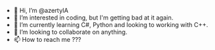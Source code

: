 - 👋 Hi, I’m @azertyIA
- 👀 I’m interested in coding, but I'm getting bad at it again.
- 🌱 I’m currently learning C#, Python and looking to working with C++.
- 💞️ I’m looking to collaborate on anything.
- 📫 How to reach me ???

<!---
azertyIA/azertyIA is a ✨ special ✨ repository because its `README.md` (this file) appears on your GitHub profile.
You can click the Preview link to take a look at your changes.
--->
